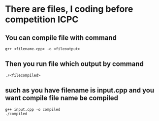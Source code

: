 # There are files, I coding before competition ICPC
## You can compile file with command 
```
g++ <filename.cpp> -o <fileoutput>
```
## Then you run file which output by command 
```
./<filecompiled>
```
## such as you have filename is input.cpp and you want compile file name be compiled
```
g++ input.cpp -o compiled
./compiled
```